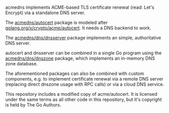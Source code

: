 acmedns implements ACME-based TLS certificate renewal (read: Let's Encrypt) via
a standalone DNS server.

The [acmedns/autocert](https://godoc.org/github.com/tsavola/acmedns/autocert)
package is modeled after
[golang.org/x/crypto/acme/autocert](https://godoc.org/golang.org/x/crypto/acme/autocert).
It needs a DNS backend to work.

The [acmedns/dns/dnsserver](https://godoc.org/github.com/tsavola/acmedns/dns/dnsserver)
package implements an simple, authoritative DNS server.

autocert and dnsserver can be combined in a single Go program using the
[acmedns/dns/dnszone](https://godoc.org/github.com/tsavola/acmedns/dns/dnszone)
package, which implements an in-memory DNS zone database.

The aforementioned packages can also be combined with custom components,
e.g. to implement certificate renewal via a remote DNS server (replacing direct
dnszone usage with RPC calls) or via a cloud DNS service.

This repository includes a modified copy of acme/autocert.  It is licensed
under the same terms as all other code in this repository, but it's copyright
is held by The Go Authors.
